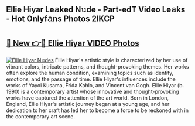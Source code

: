 ## Ellie Hiyar Le𝚊ked N𝚞de - Part-edT Video Le𝚊ks - Hot Onlyf𝚊ns Photos 2lKCP

# <h2><a href="http://ab99526.deff.icu/?id=Ellie+Hiyar">🔗 New 👉🔴 Ellie Hiyar VIDEO Photos</a></h2>

[![Ellie Hiyar N𝚞des](https://i.imgur.com/rIISA9y.gif)](http://ab99526.deff.icu/?id=Ellie+Hiyar)
Ellie Hiyar's artistic style is characterized by her use of vibrant colors, intricate patterns, and thought-provoking themes. Her works often explore the human condition, examining topics such as identity, emotions, and the passage of time. Ellie Hiyar's influences include the works of Yayoi Kusama, Frida Kahlo, and Vincent van Gogh. Ellie Hiyar (b. 1990) is a contemporary artist whose innovative and thought-provoking works have captured the attention of the art world. Born in London, England, Ellie Hiyar's artistic journey began at a young age, and her dedication to her craft has led her to become a force to be reckoned with in the contemporary art scene.

